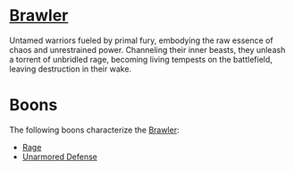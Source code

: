 # [Brawler](Brawler.md)
Untamed warriors fueled by primal fury, embodying the raw essence of chaos and unrestrained power. Channeling their inner beasts, they unleash a torrent of unbridled rage, becoming living tempests on the battlefield, leaving destruction in their wake.

# Boons
The following boons characterize the [Brawler](Brawler.md):

- [Rage](../../v1/Boons/Rage.md)
- [Unarmored Defense](../../v1/Boons/Unarmored%20Defense.md)
